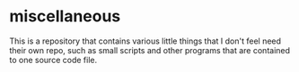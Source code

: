 # miscellaneous
This is a repository that contains various little things that I don't feel need their own repo, such as small scripts and other programs that are contained to one source code file.
